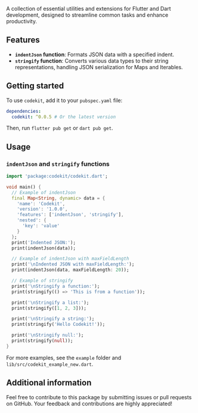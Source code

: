 A collection of essential utilities and extensions for Flutter and Dart development, designed to streamline common tasks and enhance productivity.

## Features

- **`indentJson` function**: Formats JSON data with a specified indent.
- **`stringify` function**: Converts various data types to their string representations, handling JSON serialization for Maps and Iterables.

## Getting started

To use `codekit`, add it to your `pubspec.yaml` file:

```yaml
dependencies:
  codekit: ^0.0.5 # Or the latest version
```

Then, run `flutter pub get` or `dart pub get`.

## Usage

### `indentJson` and `stringify` functions

```dart
import 'package:codekit/codekit.dart';

void main() {
  // Example of indentJson
  final Map<String, dynamic> data = {
    'name': 'Codekit',
    'version': '1.0.0',
    'features': ['indentJson', 'stringify'],
    'nested': {
      'key': 'value'
    }
  };
  print('Indented JSON:');
  print(indentJson(data));

  // Example of indentJson with maxFieldLength
  print('\nIndented JSON with maxFieldLength:');
  print(indentJson(data, maxFieldLength: 20));

  // Example of stringify
  print('\nStringify a function:');
  print(stringify(() => 'This is from a function'));

  print('\nStringify a list:');
  print(stringify([1, 2, 3]));

  print('\nStringify a string:');
  print(stringify('Hello Codekit!'));

  print('\nStringify null:');
  print(stringify(null));
}
```

For more examples, see the `example` folder and `lib/src/codekit_example_new.dart`.

## Additional information

Feel free to contribute to this package by submitting issues or pull requests on GitHub. Your feedback and contributions are highly appreciated!
